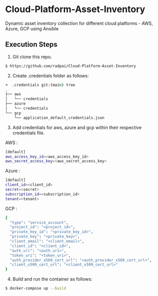 # Cloud-Platform-Asset-Inventory

Dynamic asset inventory collection for different cloud platforms - AWS, Azure, GCP using Ansible

## Execution Steps
1. Git clone this repo.

```bash
$ https://github.com/radpai/Cloud-Platform-Asset-Inventory
```

2. Create .credentials folder as follows:  
```bash
➜  .credentials git:(main) tree
.
├── aws
│   └── credentials
├── azure
│   └── credentials
└── gcp
    └── application_default_credentials.json
```

3. Add credentials for aws, azure and gcp within their respective credentials file.  

  AWS : 
```bash 
[default]   
aws_access_key_id=<aws_access_key_id>  
aws_secret_access_key=<aws_secret_access_key>
```
   Azure :  
```bash
[default]  
client_id=<client_id>  
secret=<secret>  
subscription_id=<subscription_id>  
tenant=<tenant>  
```
   GCP : 
```bash 
{
  "type": "service_account",  
  "project_id": "<project_id>",  
  "private_key_id": "<private_key_id>",  
  "private_key": "<private_key>",  
  "client_email": "<client_email>",  
  "client_id": "<client_id>",  
  "auth_uri": "<auth_uri>",  
  "token_uri": "<token_uri>",  
  "auth_provider_x509_cert_url": "<auth_provider_x509_cert_url>",  
  "client_x509_cert_url": "<client_x509_cert_url>"  
}
```
4. Build and run the container as follows:

```bash
$ docker-compose up --build
```

